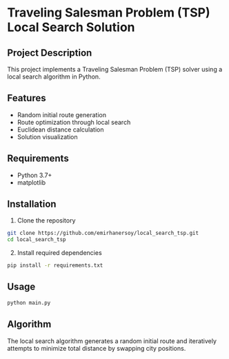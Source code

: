 # Traveling Salesman Problem (TSP) Local Search Solution

## Project Description

This project implements a Traveling Salesman Problem (TSP) solver using a local search algorithm in Python.

## Features

- Random initial route generation
- Route optimization through local search
- Euclidean distance calculation
- Solution visualization

## Requirements

- Python 3.7+
- matplotlib

## Installation

1. Clone the repository
```bash
git clone https://github.com/emirhanersoy/local_search_tsp.git
cd local_search_tsp
```

2. Install required dependencies
```bash
pip install -r requirements.txt
```

## Usage

```bash
python main.py
```

## Algorithm

The local search algorithm generates a random initial route and iteratively attempts to minimize total distance by swapping city positions.
